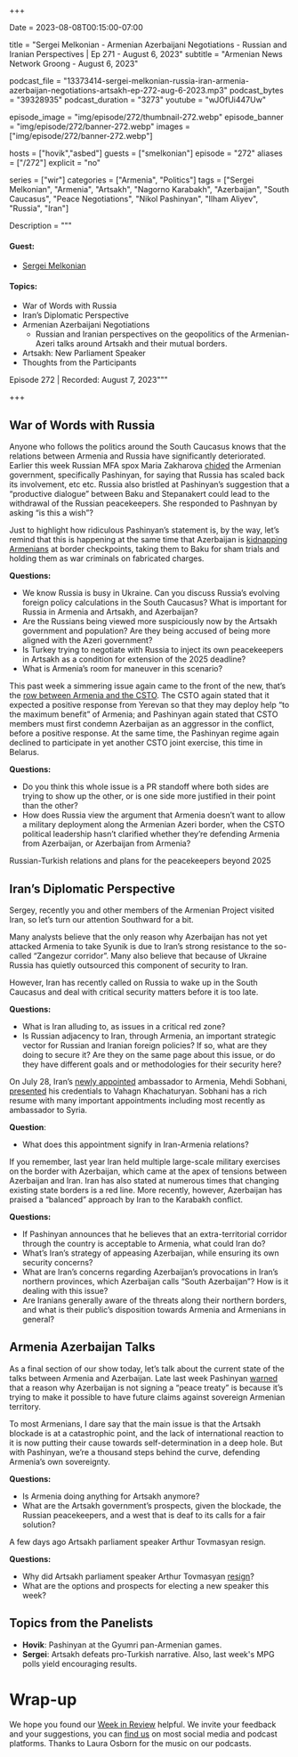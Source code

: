 +++

Date = 2023-08-08T00:15:00-07:00

title = "Sergei Melkonian - Armenian Azerbaijani Negotiations - Russian and Iranian Perspectives | Ep 271 - August 6, 2023"
subtitle = "Armenian News Network Groong - August 6, 2023"

podcast_file = "13373414-sergei-melkonian-russia-iran-armenia-azerbaijan-negotiations-artsakh-ep-272-aug-6-2023.mp3"
podcast_bytes = "39328935"
podcast_duration = "3273"
youtube = "wJOfUi447Uw"

episode_image = "img/episode/272/thumbnail-272.webp"
episode_banner = "img/episode/272/banner-272.webp"
images = ["img/episode/272/banner-272.webp"]

hosts = ["hovik","asbed"]
guests = ["smelkonian"]
episode = "272"
aliases = ["/272"]
explicit = "no"

series = ["wir"]
categories = ["Armenia", "Politics"]
tags = ["Sergei Melkonian", "Armenia", "Artsakh", "Nagorno Karabakh", "Azerbaijan", "South Caucasus", "Peace Negotiations", "Nikol Pashinyan", "Ilham Aliyev", "Russia", "Iran"]

Description = """

#### Guest:
* [Sergei Melkonian](/guest/smelkonian)

#### Topics:

* War of Words with Russia
* Iran’s Diplomatic Perspective
* Armenian Azerbaijani Negotiations
    * Russian and Iranian perspectives on the geopolitics of the Armenian-Azeri talks around Artsakh and their mutual borders.
* Artsakh: New Parliament Speaker
* Thoughts from the Participants

Episode 272 | Recorded: August 7, 2023"""

+++

## War of Words with Russia

Anyone who follows the politics around the South Caucasus knows that the relations between Armenia and Russia have significantly deteriorated. Earlier this week Russian MFA spox Maria Zakharova [chided](https://www.azatutyun.am/a/32531235.html) the Armenian government, specifically Pashinyan, for saying that Russia has scaled back its involvement, etc etc. Russia also bristled at Pashinyan’s suggestion that a “productive dialogue” between Baku and Stepanakert could lead to the withdrawal of the Russian peacekeepers. She responded to Pashnyan by asking “is this a wish”?

Just to highlight how ridiculous Pashinyan’s statement is, by the way, let’s remind that this is happening at the same time that Azerbaijan is [kidnapping Armenians](https://www.azatutyun.am/a/32531362.html) at border checkpoints, taking them to Baku for sham trials and holding them as war criminals on fabricated charges.

**Questions:**
* We know Russia is busy in Ukraine. Can you discuss Russia’s evolving foreign policy calculations in the South Caucasus? What is important for Russia in Armenia and Artsakh, and Azerbaijan?
* Are the Russians being viewed more suspiciously now by the Artsakh government and population? Are they being accused of being more aligned with the Azeri government?
* Is Turkey trying to negotiate with Russia to inject its own peacekeepers in Artsakh as a condition for extension of the 2025 deadline?
* What is Armenia’s room for maneuver in this scenario?

This past week a simmering issue again came to the front of the new, that’s the [row between Armenia and the CSTO](https://www.azatutyun.am/a/32533044.html). The CSTO again stated that it expected a positive response from Yerevan so that they may deploy help “to the maximum benefit” of Armenia; and Pashinyan again stated that CSTO members must first condemn Azerbaijan as an aggressor in the conflict, before a positive response. At the same time, the Pashinyan regime again declined to participate in yet another CSTO joint exercise, this time in Belarus.

**Questions:**
* Do you think this whole issue is a PR standoff where both sides are trying to show up the other, or is one side more justified in their point than the other?
* How does Russia view the argument that Armenia doesn’t want to allow a military deployment along the Armenian Azeri border, when the CSTO political leadership hasn’t clarified whether they’re defending Armenia from Azerbaijan, or Azerbaijan from Armenia?

Russian-Turkish relations and plans for the peacekeepers beyond 2025


## Iran’s Diplomatic Perspective

Sergey, recently you and other members of the Armenian Project visited Iran, so let’s turn our attention Southward for a bit.

Many analysts believe that the only reason why Azerbaijan has not yet attacked Armenia to take Syunik is due to Iran’s strong resistance to the so-called “Zangezur corridor”. Many also believe that because of Ukraine Russia has quietly outsourced this component of security to Iran. 

However, Iran has recently called on Russia to wake up in the South Caucasus and deal with critical security matters before it is too late.

**Questions:**
* What is Iran alluding to, as issues in a critical red zone?
* Is Russian adjacency to Iran, through Armenia, an important strategic vector for Russian and Iranian foreign policies? If so, what are they doing to secure it? Are they on the same page about this issue, or do they have different goals and or methodologies for their security here?

On July 28, Iran’s [newly appointed](https://en.mfa.ir/portal/newsview/715765) ambassador to Armenia, Mehdi Sobhani, [presented](https://www.president.am/en/press-release/item/2023/07/28/President-Vahagn-Khachaturyan-received-newly-appointed-Ambassador-of-Iran/) his credentials to Vahagn Khachaturyan. Sobhani has a rich resume with many important appointments including most recently as ambassador to Syria.

**Question**:
* What does this appointment signify in Iran-Armenia relations? 

If you remember, last year Iran held multiple large-scale military exercises on the border with Azerbaijan, which came at the apex of tensions between Azerbaijan and Iran. Iran has also stated at numerous times that changing existing state borders is a red line. More recently, however, Azerbaijan has praised a “balanced” approach by Iran to the Karabakh conflict.

**Questions:**
* If Pashinyan announces that he believes that an extra-territorial corridor through the country is acceptable to Armenia, what could Iran do?
* What’s Iran’s strategy of appeasing Azerbaijan, while ensuring its own security concerns?
* What are Iran’s concerns regarding Azerbaijan’s provocations in Iran’s northern provinces, which Azerbaijan calls “South Azerbaijan”? How is it dealing with this issue?
* Are Iranians generally aware of the threats along their northern borders, and what is their public’s disposition towards Armenia and Armenians in general?

## Armenia Azerbaijan Talks

As a final section of our show today, let’s talk about the current state of the talks between Armenia and Azerbaijan. Late last week Pashinyan [warned](https://www.azatutyun.am/a/32532680.html) that a reason why Azerbaijan is not signing a “peace treaty” is because it’s trying to make it possible to have future claims against sovereign Armenian territory.

To most Armenians, I dare say that the main issue is that the Artsakh blockade is at a catastrophic point, and the lack of international reaction to it is now putting their cause towards self-determination in a deep hole. But with Pashinyan, we’re a thousand steps behind the curve, defending Armenia’s own sovereignty.

**Questions:**
* Is Armenia doing anything for Artsakh anymore?
* What are the Artsakh government’s prospects, given the blockade, the Russian peacekeepers, and a west that is deaf to its calls for a fair solution?


A few days ago Artsakh parliament speaker Arthur Tovmasyan resign.

**Questions:**
* Why did Artsakh parliament speaker Arthur Tovmasyan [resign](https://armenpress.am/eng/news/1116346.html)?
* What are the options and prospects for electing a new speaker this week?

## Topics from the Panelists
* **Hovik**: Pashinyan at the Gyumri pan-Armenian games.
* **Sergei**: Artsakh defeats pro-Turkish narrative. Also, last week's MPG polls yield encouraging results.



# Wrap-up

We hope you found our [Week in Review](https://podcasts.groong.org/) helpful. We invite your feedback and your suggestions, you can [find us](https://linktr.ee/groong) on most social media and podcast platforms. Thanks to Laura Osborn for the music on our podcasts.
